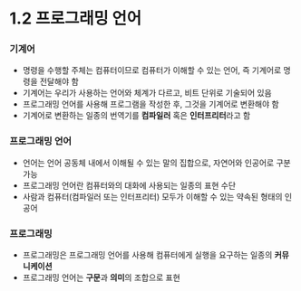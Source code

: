   # 1.2 프로그래밍 언어
  ### 기계어
  - 명령을 수행할 주체는 컴퓨터이므로 컴퓨터가 이해할 수 있는 언어, 즉 기계어로 명령을 전달해야 함
  - 기계어는 우리가 사용하는 언어와 체계가 다르고, 비트 단위로 기술되어 있음
  - 프로그래밍 언어를 사용해 프로그램을 작성한 후, 그것을 기계어로 변환해야 함
  - 기계어로 변환하는 일종의 번역기를 **컴파일러** 혹은 **인터프리터**라고 함

  ### 프로그래밍 언어
  - 언어는 언어 공동체 내에서 이해될 수 있는 말의 집합으로, 자연어와 인공어로 구분 가능
  - 프로그래밍 언어란 컴퓨터와의 대화에 사용되는 일종의 표현 수단
  - 사람과 컴퓨터(컴파일러 또는 인터프리터) 모두가 이해할 수 있는 약속된 형태의 인공어

  ### 프로그래밍
  - 프로그래밍은 프로그래밍 언어를 사용해 컴퓨터에게 실행을 요구하는 일종의 **커뮤니케이션**
  - 프로그래밍 언어는 **구문**과 **의미**의 조합으로 표현

